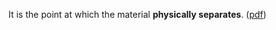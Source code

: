 It is the point at which the material **physically separates**.   ([pdf](zotero://open-pdf/library/items/ZTFTC588?page=7&annotation=4WBKC6SD))